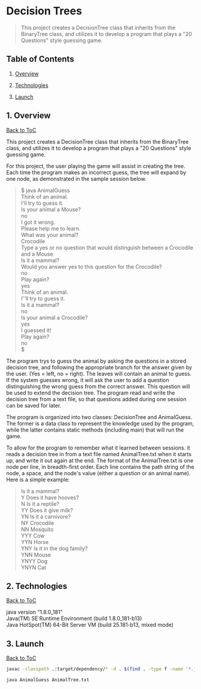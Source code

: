 # Decision Trees 

> This project creates a DecisionTree class that inherits from the BinaryTree class, and utilizes it to develop a program that plays a "20 Questions" style guessing game.

<a name="toc"/></a>
## Table of Contents

1. [Overview](#overview)

2. [Technologies](#technologies)

3. [Launch](#launch)

<a name="overview"/></a>
## 1. Overview
[Back to ToC](#toc)

This project creates a DecisionTree class that inherits from the BinaryTree<String> class, and utilizes it to develop a program that plays a "20 Questions" style guessing game.

For this project, the user playing the game will assist in creating the tree. Each time the program makes an incorrect guess, the tree will expand by one node, as demonstrated in the sample session below.
 
> $ java AnimalGuess  
> Think of an animal.  
> I'll try to guess it.  
> Is your animal a Mouse?  
> no  
> I got it wrong.  
> Please help me to learn.  
> What was your animal?  
> Crocodile  
> Type a yes or no question that would distinguish between a Crocodile and a Mouse  
> Is it a mammal?  
> Would you answer yes to this question for the Crocodile?  
> no  
> Play again?  
> yes  
> Think of an animal.  
> I''ll try to guess it.  
> Is it a mammal?  
> no  
> Is your animal a Crocodile?  
> yes  
> I guessed it!  
> Play again?  
> no  
> $  

The program trys to guess the animal by asking the questions in a stored decision tree, and following the appropriate branch for the answer given by the user. (Yes = left, no = right). The leaves will contain an animal to guess. If the system guesses wrong, it will ask the user to add a question distinguishing the wrong guess from the correct answer. This question will be used to extend the decision tree. The program read and write the decision tree from a text file, so that questions added during one session can be saved for later.

The program is organized into two classes: DecisionTree and AnimalGuess. The former is a data class to represent the knowledge used by the program, while the latter contains static methods (including main) that will run the game.

To allow for the program to remember what it learned between sessions. it reads a decision tree in from a text file named AnimalTree.txt when it starts up, and write it out again at the end.  The format of the AnimalTree.txt is one node per line, in breadth-first order. Each line contains the path string of the node, a space, and the node's value (either a question or an animal name). Here is a simple example:

> Is it a mammal?  
> Y Does it have hooves?  
> N Is it a reptile?  
> YY Does it give milk?  
> YN Is it a carnivore?  
> NY Crocodile  
> NN Mosquito  
> YYY Cow  
> YYN Horse  
> YNY Is it in the dog family?  
> YNN Mouse  
> YNYY Dog  
> YNYN Cat  

<a name="technologies"/></a>
## 2. Technologies
[Back to ToC](#toc)

java version "1.8.0_181"<br />
Java(TM) SE Runtime Environment (build 1.8.0_181-b13)<br />
Java HotSpot(TM) 64-Bit Server VM (build 25.181-b13, mixed mode)<br />

<a name="launch"/></a>
## 3. Launch
[Back to ToC](#toc)
```bash
javac -classpath .:target/dependency/* -d . $(find . -type f -name '*.java')

java AnimalGuess AnimalTree.txt
```
 
